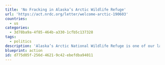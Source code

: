 ```yaml
---
title: 'No Fracking in Alaska’s Arctic Wildlife Refuge'
url: 'https://act.nrdc.org/letter/welcome-arctic-190603'
countries:
  - us
categories:
  - 3d78ba9a-4f85-464b-a330-1cfb5c137328
tags:
  - politics
description: 'Alaska’s Arctic National Wildlife Refuge is one of our last truly wild places — and it has been off-limits to oil companies for decades. But the Trump administration is closer than any administration in history to tearing open the Arctic Refuge for destructive oil and gas drilling.'
blueprint: action
id: d775d05f-256d-4621-9c42-ebefdba94011
---
```


